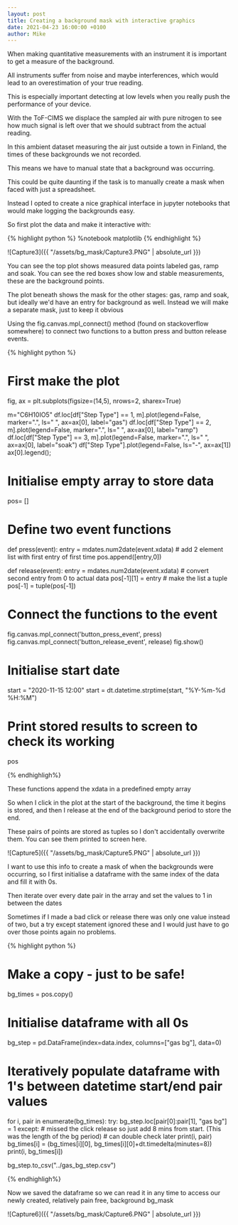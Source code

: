 ```yaml
---
layout: post
title: Creating a background mask with interactive graphics
date: 2021-04-23 16:00:00 +0100
author: Mike
---
```


When making quantitative measurements with an instrument it is important to get a measure of the background.

All instruments suffer from noise and maybe interferences, which would lead to an overestimation of your true reading.

This is especially important detecting at low levels when you really push the performance of your device.

With the ToF-CIMS we displace the sampled air with pure nitrogen to see how much signal is left over that we should subtract from the actual reading.

In this ambient dataset measuring the air just outside a town in Finland, the times of these backgrounds we not recorded.

This means we have to manual state that a background was occurring.

This could be quite daunting if the task is to manually create a mask when faced with just a spreadsheet.

Instead I opted to create a nice graphical interface in jupyter notebooks that would make logging the backgrounds easy.

So first plot the data and make it interactive with:

 {% highlight python %} %notebook matplotlib {% endhighlight %}

 ![Capture3]({{ "/assets/bg_mask/Capture3.PNG" | absolute_url }})

You can see the top plot shows measured data points labeled gas, ramp and soak. You can see the red boxes show low and stable measurements, these are the background points.

The plot beneath shows the mask for the other stages: gas, ramp and soak, but ideally we'd have an entry for background as well. Instead we will make a separate mask, just to keep it obvious

Using the fig.canvas.mpl_connect() method (found on stackoverflow somewhere) to connect two functions to a button press and button release events.

 {% highlight python %}

 # First make the plot
 fig, ax = plt.subplots(figsize=(14,5), nrows=2, sharex=True)

 m="C6H10IO5"
 df.loc[df["Step Type"] == 1, m].plot(legend=False,  marker=".", ls=" ", ax=ax[0], label="gas")
 df.loc[df["Step Type"] == 2, m].plot(legend=False,  marker=".", ls=" ", ax=ax[0], label="ramp")
 df.loc[df["Step Type"] == 3, m].plot(legend=False,  marker=".", ls=" ", ax=ax[0], label="soak")
 df["Step Type"].plot(legend=False,  ls="-", ax=ax[1])
 ax[0].legend();

 # Initialise empty array to store data
 pos= []

 # Define two event functions
 def press(event):
     entry = mdates.num2date(event.xdata)
     # add 2 element list with first entry of first time
     pos.append([entry,0])

 def release(event):
     entry = mdates.num2date(event.xdata)
     # convert second entry from 0 to actual data
     pos[-1][1] = entry
     # make the list a tuple
     pos[-1] = tuple(pos[-1])

 # Connect the functions to the event
 fig.canvas.mpl_connect('button_press_event', press)
 fig.canvas.mpl_connect('button_release_event', release)
 fig.show()

 # Initialise start date
 start = "2020-11-15 12:00"
 start = dt.datetime.strptime(start, "%Y-%m-%d %H:%M")

 # Print stored results to screen to check its working
 pos

  {% endhighligh%}


These functions append the xdata in a predefined empty array

So when I click in the plot at the start of the background, the time it begins is stored, and then I release at the end of the background period to store the end.

These pairs of points are stored as tuples so I don't accidentally overwrite them. You can see them printed to screen here.

![Capture5]({{ "/assets/bg_mask/Capture5.PNG" | absolute_url }})

I want to use this info to create a mask of when the backgrounds were occurring, so I first initialise a dataframe with the same index of the data and fill it with 0s.

Then iterate over every date pair in the array and set the values to 1 in between the dates

Sometimes if I made a bad click or release there was only one value instead of two, but a try except statement ignored these and I would just have to go over those points again no problems.


{% highlight python %}

# Make a copy - just to be safe!
bg_times = pos.copy()

# Initialise dataframe with all 0s
bg_step = pd.DataFrame(index=data.index, columns=["gas bg"], data=0)

# Iteratively populate dataframe with 1's between datetime start/end pair values
for i, pair in enumerate(bg_times):
    try:
        bg_step.loc[pair[0]:pair[1], "gas bg"] = 1
    except:
        # missed the click release so just add 8 mins from start. (This was the length of the bg period)
        # can double check later
        print(i, pair)
        bg_times[i] = (bg_times[i][0],  bg_times[i][0]+dt.timedelta(minutes=8))
        print(i, bg_times[i])

bg_step.to_csv("../gas_bg_step.csv")

{% endhighligh%}

Now we saved the dataframe so we can read it in any time to access our newly created, relatively pain free, background bg_mask

![Capture6]({{ "/assets/bg_mask/Capture6.PNG" | absolute_url }})
